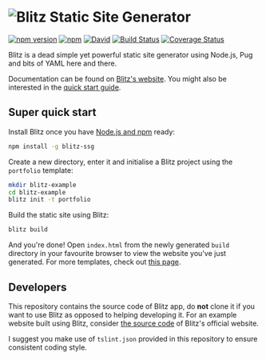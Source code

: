 # ![Blitz Static Site Generator](https://getblitz.io/assets/img/blitz-logo-small.png)

[![npm version](https://badge.fury.io/js/blitz-ssg.svg)](https://badge.fury.io/js/blitz-ssg)
[![npm](https://img.shields.io/npm/dt/blitz-ssg.svg)](https://www.npmjs.com/package/blitz-ssg)
[![David](https://img.shields.io/david/TimboKZ/blitz.svg)](https://www.npmjs.com/package/blitz-ssg)
[![Build Status](https://travis-ci.org/TimboKZ/blitz.svg?branch=master)](https://travis-ci.org/TimboKZ/blitz)
[![Coverage Status](https://coveralls.io/repos/github/TimboKZ/blitz/badge.svg?branch=development)](https://coveralls.io/github/TimboKZ/blitz?branch=development)

Blitz is a dead simple yet powerful static site generator using Node.js, Pug and bits of YAML here and there.

Documentation can be found on [Blitz's website](https://getblitz.io/). You might also be interested in the
[quick start guide](https://getblitz.io/docs/0.1/getting-started-template/).

## Super quick start

Install Blitz once you have [Node.js and npm](https://docs.npmjs.com/getting-started/installing-node) ready:

```bash
npm install -g blitz-ssg
```

Create a new directory, enter it and initialise a Blitz project using the `portfolio` template:

```bash
mkdir blitz-example
cd blitz-example
blitz init -t portfolio
```

Build the static site using Blitz:

```bash
blitz build
```

And you're done! Open `index.html` from the newly generated `build` directory in your favourite browser to view the
website you've just generated. For more templates, check out [this page](https://getblitz.io/docs/0.1/getting-started-template/).

## Developers

This repository contains the source code of Blitz app, do **not** clone it if you want to use Blitz as opposed to
helping developing it. For an example website built using Blitz, consider [the source code](https://github.com/TimboKZ/blitz-website)
of Blitz's official website.

I suggest you make use of `tslint.json` provided in this repository to ensure consistent coding style.
